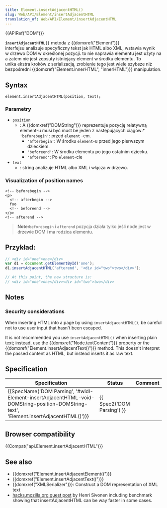 ```yaml
---
title: Element.insertAdjacentHTML()
slug: Web/API/Element/insertAdjacentHTML
translation_of: Web/API/Element/insertAdjacentHTML
---
```

{{APIRef("DOM")}}

**`insertAdjacentHTML()`** metoda z {{domxref("Element")}} interfejsu analizuje specyficzny tekst jak HTML albo XML, wstawia wynik w drzewo DOM w określonej pozycji. to nie naprawia elementu jest użyty na a zatem nie jest zepsuty istniejący element w środku elementu. To unika ekstra kroków z serializacją, zrobienie tego jest wiele szybsze niż bezpośredni {{domxref("Element.innerHTML", "innerHTML")}} manipulation.

## Syntax

    element.insertAdjacentHTML(position, text);

### Parametry

- `position`
  - : A {{domxref("DOMString")}} reprezentuje pozycję relatywną element-u musi być must be jeden z następujących ciągów:\* `'beforebegin'`: przed `element` -em.
    - `'afterbegin'`: W środku `element`-u przed jego pierwszym dzieckiem.
    - `'beforeend'`: W środku elementu po jego ostatnim dziecku.
    - `'afterend'`: Po `element`-cie
- `text`
  - : string analizuje HTML albo XML i włącza w drzewo.

### Visualization of position names

    <!-- beforebegin -->
    <p>
      <!-- afterbegin -->
      foo
      <!-- beforeend -->
    </p>
    <!-- afterend -->

> **Note:**`beforebegin` i `afterend` pozycja działa tylko jeśli node jest w drzewie DOM i ma rodzica elementu.

## Przykład:

```js
// <div id="one">one</div>
var d1 = document.getElementById('one');
d1.insertAdjacentHTML('afterend', '<div id="two">two</div>');

// At this point, the new structure is:
// <div id="one">one</div><div id="two">two</div>
```

## Notes

### Security considerations

When inserting HTML into a page by using `insertAdjacentHTML()`, be careful not to use user input that hasn't been escaped.

It is not recommended you use `insertAdjacentHTML()` when inserting plain text; instead, use the {{domxref("Node.textContent")}} property or the {{domxref("Element.insertAdjacentText()")}} method. This doesn't interpret the passed content as HTML, but instead inserts it as raw text.

## Specification

| Specification                                                                                                                                                                        | Status                               | Comment |
| ------------------------------------------------------------------------------------------------------------------------------------------------------------------------------------ | ------------------------------------ | ------- |
| {{SpecName('DOM Parsing', '#widl-Element-insertAdjacentHTML-void-DOMString-position-DOMString-text', 'Element.insertAdjacentHTML()')}} | {{ Spec2('DOM Parsing') }} |         |

## Browser compatibility

{{Compat("api.Element.insertAdjacentHTML")}}

## See also

- {{domxref("Element.insertAdjacentElement()")}}
- {{domxref("Element.insertAdjacentText()")}}
- {{domxref("XMLSerializer")}}: Construct a DOM representation of XML text
- [hacks.mozilla.org guest post](https://hacks.mozilla.org/2011/11/insertadjacenthtml-enables-faster-html-snippet-injection/) by Henri Sivonen including benchmark showing that insertAdjacentHTML can be way faster in some cases.
